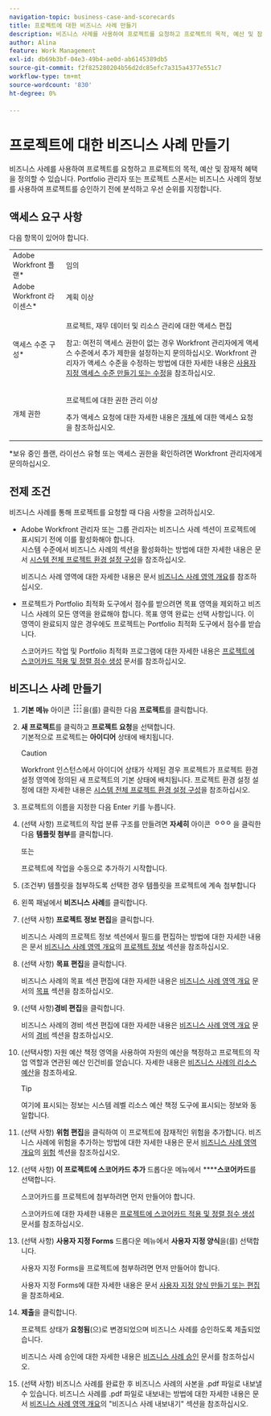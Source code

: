 ```yaml
---
navigation-topic: business-case-and-scorecards
title: 프로젝트에 대한 비즈니스 사례 만들기
description: 비즈니스 사례를 사용하여 프로젝트를 요청하고 프로젝트의 목적, 예산 및 잠재적 혜택을 정의할 수 있습니다. Portfolio 관리자 또는 프로젝트 스폰서는 비즈니스 사례의 정보를 사용하여 프로젝트를 승인하기 전에 분석하고 우선 순위를 지정합니다.
author: Alina
feature: Work Management
exl-id: db69b3bf-04e3-49b4-ae0d-ab6145389db5
source-git-commit: f2f825280204b56d2dc85efc7a315a4377e551c7
workflow-type: tm+mt
source-wordcount: '830'
ht-degree: 0%

---
```


# 프로젝트에 대한 비즈니스 사례 만들기

비즈니스 사례를 사용하여 프로젝트를 요청하고 프로젝트의 목적, 예산 및 잠재적 혜택을 정의할 수 있습니다. Portfolio 관리자 또는 프로젝트 스폰서는 비즈니스 사례의 정보를 사용하여 프로젝트를 승인하기 전에 분석하고 우선 순위를 지정합니다.

## 액세스 요구 사항

다음 항목이 있어야 합니다.

<table style="table-layout:auto"> 
 <col> 
 <col> 
 <tbody> 
  <tr> 
   <td role="rowheader">Adobe Workfront 플랜*</td> 
   <td> <p>임의 </p> </td> 
  </tr> 
  <tr> 
   <td role="rowheader">Adobe Workfront 라이센스*</td> 
   <td> <p>계획 이상</p> </td> 
  </tr> 
  <tr> 
   <td role="rowheader">액세스 수준 구성*</td> 
   <td> <p>프로젝트, 재무 데이터 및 리소스 관리에 대한 액세스 편집</p> <p>참고: 여전히 액세스 권한이 없는 경우 Workfront 관리자에게 액세스 수준에서 추가 제한을 설정하는지 문의하십시오. Workfront 관리자가 액세스 수준을 수정하는 방법에 대한 자세한 내용은 <a href="../../../administration-and-setup/add-users/configure-and-grant-access/create-modify-access-levels.md" class="MCXref xref">사용자 지정 액세스 수준 만들기 또는 수정</a>을 참조하십시오.</p> </td> 
  </tr> 
  <tr> 
   <td role="rowheader">개체 권한</td> 
   <td> <p>프로젝트에 대한 권한 관리 이상</p> <p>추가 액세스 요청에 대한 자세한 내용은 <a href="../../../workfront-basics/grant-and-request-access-to-objects/request-access.md" class="MCXref xref">개체 </a>에 대한 액세스 요청 을 참조하십시오.</p> </td> 
  </tr> 
 </tbody> 
</table>

&#42;보유 중인 플랜, 라이선스 유형 또는 액세스 권한을 확인하려면 Workfront 관리자에게 문의하십시오.

## 전제 조건

비즈니스 사례를 통해 프로젝트를 요청할 때 다음 사항을 고려하십시오.

* Adobe Workfront 관리자 또는 그룹 관리자는 비즈니스 사례 섹션이 프로젝트에 표시되기 전에 이를 활성화해야 합니다.\
  시스템 수준에서 비즈니스 사례의 섹션을 활성화하는 방법에 대한 자세한 내용은 문서 [시스템 전체 프로젝트 환경 설정 구성](../../../administration-and-setup/set-up-workfront/configure-system-defaults/set-project-preferences.md)을 참조하십시오.

  비즈니스 사례 영역에 대한 자세한 내용은 문서 [비즈니스 사례 영역 개요](../../../manage-work/projects/define-a-business-case/areas-of-business-case.md)를 참조하십시오.

* 프로젝트가 Portfolio 최적화 도구에서 점수를 받으려면 목표 영역을 제외하고 비즈니스 사례의 모든 영역을 완료해야 합니다. 목표 영역 완료는 선택 사항입니다. 이 영역이 완료되지 않은 경우에도 프로젝트는 Portfolio 최적화 도구에서 점수를 받습니다.

  스코어카드 작업 및 Portfolio 최적화 프로그램에 대한 자세한 내용은 [프로젝트에 스코어카드 적용 및 정렬 점수 생성](../../../manage-work/projects/define-a-business-case/apply-scorecard-to-project-to-generate-alignment-score.md) 문서를 참조하십시오.

## 비즈니스 사례 만들기

1. **기본 메뉴** 아이콘 ![](assets/main-menu-icon.png)을(를) 클릭한 다음 **프로젝트**&#x200B;를 클릭합니다.
1. **새 프로젝트**&#x200B;를 클릭하고 **프로젝트 요청**&#x200B;을 선택합니다.\
   기본적으로 프로젝트는 **아이디어** 상태에 배치됩니다.

   >[!CAUTION]
   >
   >Workfront 인스턴스에서 아이디어 상태가 삭제된 경우 프로젝트가 프로젝트 환경 설정 영역에 정의된 새 프로젝트의 기본 상태에 배치됩니다. 프로젝트 환경 설정 설정에 대한 자세한 내용은 [시스템 전체 프로젝트 환경 설정 구성](../../../administration-and-setup/set-up-workfront/configure-system-defaults/set-project-preferences.md)을 참조하십시오.

1. 프로젝트의 이름을 지정한 다음 Enter 키를 누릅니다.
1. (선택 사항) 프로젝트의 작업 분류 구조를 만들려면 **자세히** 아이콘 ![](assets/qs-more-icon-on-an-object.png)을 클릭한 다음 **템플릿 첨부**&#x200B;를 클릭합니다.

   또는

   프로젝트에 작업을 수동으로 추가하기 시작합니다.

1. (조건부) 템플릿을 첨부하도록 선택한 경우 템플릿을 프로젝트에 계속 첨부합니다
1. 왼쪽 패널에서 **비즈니스 사례**&#x200B;를 클릭합니다.
1. (선택 사항) **프로젝트 정보 편집**&#x200B;을 클릭합니다. 

   비즈니스 사례의 프로젝트 정보 섹션에서 필드를 편집하는 방법에 대한 자세한 내용은 문서 [비즈니스 사례 영역 개요](../../../manage-work/projects/define-a-business-case/areas-of-business-case.md)의 [프로젝트 정보](../../../manage-work/projects/define-a-business-case/areas-of-business-case.md#project-info) 섹션을 참조하십시오.

1. (선택 사항) **목표 편집**&#x200B;을 클릭합니다.

   비즈니스 사례의 목표 섹션 편집에 대한 자세한 내용은 [비즈니스 사례 영역 개요](../../../manage-work/projects/define-a-business-case/areas-of-business-case.md) 문서의 [목표](../../../manage-work/projects/define-a-business-case/areas-of-business-case.md#goals) 섹션을 참조하십시오.

1. (선택 사항)**경비 편집**&#x200B;을 클릭합니다.

   비즈니스 사례의 경비 섹션 편집에 대한 자세한 내용은 [비즈니스 사례 영역 개요](../../../manage-work/projects/define-a-business-case/areas-of-business-case.md) 문서의 [경비](../../../manage-work/projects/define-a-business-case/areas-of-business-case.md#expenses) 섹션을 참조하십시오.

1. (선택사항) 자원 예산 책정 영역을 사용하여 자원의 예산을 책정하고 프로젝트의 작업 역할과 연관된 예산 인건비를 얻습니다. 자세한 내용은 [비즈니스 사례의 리소스 예산](../../../manage-work/projects/define-a-business-case/budget-resources-in-business-case.md)을 참조하세요.

   >[!TIP]
   >
   >여기에 표시되는 정보는 시스템 레벨 리소스 예산 책정 도구에 표시되는 정보와 동일합니다.

1. (선택 사항) **위험 편집**&#x200B;을 클릭하여 이 프로젝트에 잠재적인 위험을 추가합니다. 비즈니스 사례에 위험을 추가하는 방법에 대한 자세한 내용은 문서 [비즈니스 사례 영역 개요](../../../manage-work/projects/define-a-business-case/areas-of-business-case.md)의 [위험](../../../manage-work/projects/define-a-business-case/areas-of-business-case.md#risks) 섹션을 참조하십시오.
1. (선택 사항) **이 프로젝트에 스코어카드 추가** 드롭다운 메뉴에서 ******스코어카드**&#x200B;를 선택합니다.

   스코어카드를 프로젝트에 첨부하려면 먼저 만들어야 합니다.

   스코어카드에 대한 자세한 내용은 [프로젝트에 스코어카드 적용 및 정렬 점수 생성](../../../manage-work/projects/define-a-business-case/apply-scorecard-to-project-to-generate-alignment-score.md) 문서를 참조하십시오.

1. (선택 사항) **사용자 지정 Forms** 드롭다운 메뉴에서 **사용자 지정 양식**&#x200B;을(를) 선택합니다.

   사용자 지정 Forms을 프로젝트에 첨부하려면 먼저 만들어야 합니다.

   사용자 지정 Forms에 대한 자세한 내용은 문서 [사용자 지정 양식 만들기 또는 편집](../../../administration-and-setup/customize-workfront/create-manage-custom-forms/create-or-edit-a-custom-form.md)을 참조하세요.

1. **제출**&#x200B;을 클릭합니다.

   프로젝트 상태가 **요청됨**(으)로 변경되었으며 비즈니스 사례를 승인하도록 제출되었습니다.

   비즈니스 사례 승인에 대한 자세한 내용은 [비즈니스 사례 승인](../../../manage-work/projects/define-a-business-case/approve-business-case.md) 문서를 참조하십시오.

1. (선택 사항) 비즈니스 사례를 완료한 후 비즈니스 사례의 사본을 .pdf 파일로 내보낼 수 있습니다. 비즈니스 사례를 .pdf 파일로 내보내는 방법에 대한 자세한 내용은 문서 [비즈니스 사례 영역 개요](../../../manage-work/projects/define-a-business-case/areas-of-business-case.md)의 &quot;비즈니스 사례 내보내기&quot; 섹션을 참조하십시오.

